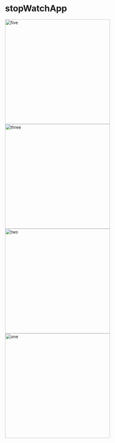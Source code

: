 # stopWatchApp
<img width="344" alt="five" src="https://user-images.githubusercontent.com/49156359/150794867-4f57ea2f-0e4d-4104-aa14-c6a18654cb7a.png">
<img width="344" alt="three" src="https://user-images.githubusercontent.com/49156359/150794873-b8f62635-4867-4778-a097-c2f1b8f06bc4.png">
<img width="344" alt="two" src="https://user-images.githubusercontent.com/49156359/150794885-99b3c2d8-3eef-4f52-bcbb-2a9d50a8b733.png">
<img width="344" alt="one" src="https://user-images.githubusercontent.com/49156359/150794895-aa77a2c4-68e8-433f-ad81-d8d305145390.png">
